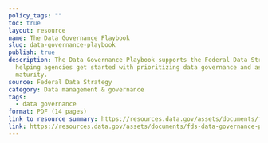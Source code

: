 ```yaml
---
policy_tags: ""
toc: true
layout: resource
name: The Data Governance Playbook
slug: data-governance-playbook
publish: true
description: The Data Governance Playbook supports the Federal Data Strategy by
  helping agencies get started with prioritizing data governance and assessing
  maturity.
source: Federal Data Strategy
category: Data management & governance
tags:
  - data governance
format: PDF (14 pages)
link to resource summary: https://resources.data.gov/assets/documents/fds-data-governance-playbook.pdf
link: https://resources.data.gov/assets/documents/fds-data-governance-playbook.pdf
---
```


